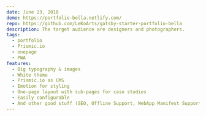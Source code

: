 ```yaml
---
date: June 23, 2018
demo: https://portfolio-bella.netlify.com/
repo: https://github.com/LeKoArts/gatsby-starter-portfolio-bella
description: The target audience are designers and photographers.
tags:
  - portfolio
  - Prismic.io
  - onepage
  - PWA
features:
  - Big typography & images
  - White theme
  - Prismic.io as CMS
  - Emotion for styling
  - One-page layout with sub-pages for case studies
  - Easily configurable
  - And other good stuff (SEO, Offline Support, WebApp Manifest Support)
---
```

